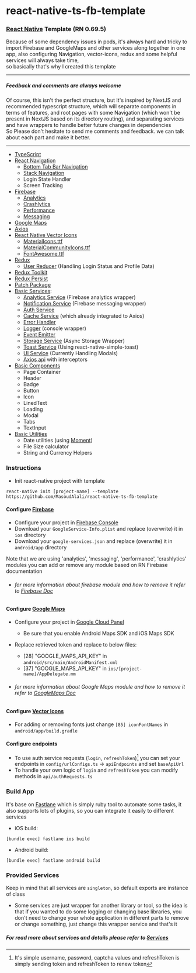 # react-native-ts-fb-template

### [React Native](https://reactnative.dev/) Template (RN 0.69.5)

Because of some dependency issues in pods, it's always hard and tricky to import Firebase and GoogleMaps and other
services along together in one app, also configuring Navigation, vector-icons, redux and some helpful services will
always take time,
<br/>
so basically that's why I created this template

***

##### Feedback and comments are always welcome

Of course, this isn't the perfect structure, but It's inspired by NextJS and recommended typescript structure, which
will separate components in terms of features, and root pages with some Navigation (which won't be present in NextJS
based on its directory routing), and separating services and have wrappers to handle better future changes in
dependencies<br/>
So Please don't hesitate to send me comments and feedback. we can talk about each part and make it better.
***

* [TypeScript](https://www.typescriptlang.org/)
* [React Navigation](https://reactnavigation.org/)
    * [Bottom Tab Bar Navigation](https://reactnavigation.org/docs/bottom-tab-navigator/)
    * [Stack Navigation](https://reactnavigation.org/docs/stack-navigator/)
    * Login State Handler
    * Screen Tracking
* [Firebase](https://rnfirebase.io/)
    * [Analytics](https://rnfirebase.io/analytics/usage)
    * [Crashlytics](https://rnfirebase.io/crashlytics/usage)
    * [Performance](https://rnfirebase.io/perf/usage)
    * [Messaging](https://rnfirebase.io/messaging/usage)
* [Google Maps](https://github.com/react-native-maps/react-native-maps)
* [Axios](https://axios-http.com/docs/intro)
* [React Native Vector Icons](https://github.com/oblador/react-native-vector-icons)
    * [MaterialIcons.ttf](https://fonts.google.com/icons?selected=Material+Icons)
    * [MaterialCommunityIcons.ttf](https://materialdesignicons.com/)
    * [FontAwesome.ttf](https://fontawesome.com/icons)
* [Redux](https://redux.js.org/)
    * [User Reducer](./docs/Stores.md) (Handling Login Status and Profile Data)
* [Redux Toolkit](https://redux.js.org/redux-toolkit/overview)
* [Redux Persist](https://github.com/rt2zz/redux-persist#readme)
* [Patch Package](https://github.com/ds300/patch-package)
* [Basic Services](#provided-services):
    * [Analytics Service](./docs/Services.md#analytics-service) (Firebase analytics wrapper)
    * [Notification Service](./docs/Services.md#notification-service) (Firebase messaging wrapper)
    * [Auth Service](./docs/Services.md#auth-service)
    * [Cache Service](./docs/Services.md#cache-service) (which already integrated to Axios)
    * [Error Handler](./docs/Services.md#error-handler)
    * [Logger](./docs/Services.md#logger) (console wrapper)
    * [Event Emitter](./docs/Services.md#event-emitter)
    * [Storage Service](./docs/Services.md#storage-service) (Async Storage Wrapper)
    * [Toast Service](./docs/Services.md#toast-service) (Using react-native-simple-toast)
    * [UI Service](./docs/Services.md#ui-service) (Currently Handling Modals)
    * [Axios api](./docs/Services.md#api-helper) with interceptors
* [Basic Components](./docs/Components.md)
    * Page Container
    * Header
    * Badge
    * Button
    * Icon
    * LinedText
    * Loading
    * Modal
    * Tabs
    * TextInput
* [Basic Utilities](./docs/Utilities.md)
    * Date utilities (using [Moment](https://momentjs.com/))
    * File Size calculator
    * String and Currency Helpers

### Instructions

* Init react-native project with template

```shell
react-native init [project-name] --template https://github.com/MasoudAlali/react-native-ts-fb-template
```

#### Configure [Firebase](https://rnfirebase.io/)

* Configure your project in [Firebase Console](https://console.firebase.google.com)
* Download your `GoogleService-Info.plist` and replace (overwrite) it in `ios` directory
* Download your `google-services.json` and replace (overwrite) it in `android/app` directory

Note that we are using 'analytics', 'messaging', 'performance', 'crashlytics' modules
you can add or remove any module based on RN Firebase documentation

* ###### for more information about firebase module and how to remove it refer to [Firebase Doc](./docs/Firebase.md)

#### Configure [Google Maps](https://github.com/react-native-maps/react-native-maps)

* Configure your project in [Google Cloud Panel](https://cloud.google.com)
    * Be sure that you enable Android Maps SDK and iOS Maps SDK
* Replace retrieved token and replace to below files:
    * [28] "GOOGLE_MAPS_API_KEY" in `android/src/main/AndroidManifest.xml`
    * [37] "GOOGLE_MAPS_API_KEY" in `ios/[project-name]/AppDelegate.mm`

* ###### for more information about Google Maps module and how to remove it refer to [GoogleMaps Doc](./docs/GoogleMaps.md)

#### Configure [Vector Icons](https://github.com/oblador/react-native-vector-icons)

* For adding or removing fonts just change `[85] iconFontNames` in `android/app/build.gradle`

#### Configure endpoints

* To use auth service requests (`login`, `refreshToken`)[^1] you can set your endpoints in
  `config/urlConfigs.ts` -> `apiEndpoints` and set `baseApiUrl`
* To handle your own logic of `login` and `refreshToken` you can modify methods in `api/authRequests.ts`

### Build App

It's base on [Fastlane](https://fastlane.tools/) which is simply ruby tool to automate some tasks, it also supports lots
of plugins, so you can integrate it easily to different services

* iOS build:

```shell
[bundle exec] fastlane ios build
```

* Android build:

```shell
[bundle exec] fastlane android build
```

### Provided Services

Keep in mind that all services are `singleton`, so default exports are instance of class<br/>

* Some services are just wrapper for another library or tool, so the idea is that if you wanted to do some logging or
  changing base libraries, you don't need to change your whole application in different parts to remove or change
  something, just change this wrapper service and that's it

##### For read more about services and details please refer to [Services](./docs/Services.md)

[^1]: It's simple username, password, captcha values and refreshToken is simply sending token and refreshToken to renew
token
